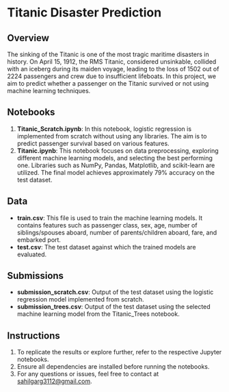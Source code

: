 # Titanic Disaster Prediction

## Overview
The sinking of the Titanic is one of the most tragic maritime disasters in history. On April 15, 1912, the RMS Titanic, considered unsinkable, collided with an iceberg during its maiden voyage, leading to the loss of 1502 out of 2224 passengers and crew due to insufficient lifeboats. In this project, we aim to predict whether a passenger on the Titanic survived or not using machine learning techniques.

## Notebooks
1. **Titanic_Scratch.ipynb**: In this notebook, logistic regression is implemented from scratch without using any libraries. The aim is to predict passenger survival based on various features.
2. **Titanic.ipynb**: This notebook focuses on data preprocessing, exploring different machine learning models, and selecting the best performing one. Libraries such as NumPy, Pandas, Matplotlib, and scikit-learn are utilized. The final model achieves approximately 79% accuracy on the test dataset.

## Data
- **train.csv**: This file is used to train the machine learning models. It contains features such as passenger class, sex, age, number of siblings/spouses aboard, number of parents/children aboard, fare, and embarked port.
- **test.csv**: The test dataset against which the trained models are evaluated.

## Submissions
- **submission_scratch.csv**: Output of the test dataset using the logistic regression model implemented from scratch.
- **submission_trees.csv**: Output of the test dataset using the selected machine learning model from the Titanic_Trees notebook.

## Instructions
1. To replicate the results or explore further, refer to the respective Jupyter notebooks.
2. Ensure all dependencies are installed before running the notebooks.
3. For any questions or issues, feel free to contact at sahilgarg3112@gmail.com.
